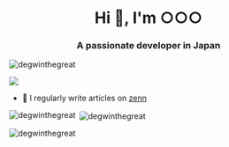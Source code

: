 <h1 align="center">Hi 👋, I'm ○○○</h1>
<h3 align="center">A passionate developer in Japan</h3>

<p align="left"> <img src="https://komarev.com/ghpvc/?username=degwinthegreat&label=Profile%20views&color=0e75b6&style=flat" alt="degwinthegreat" /> </p>
<p align="left"> <a href="https://twitter.com/hoge" target="blank"><img src="https://img.shields.io/twitter/follow/degwinthegreat?logo=twitter&style=for-the-badge" /></a> </p>

- 📝 I regularly write articles on [zenn](https://zenn.dev)

<p><img align="left" src="https://github-readme-stats.vercel.app/api/top-langs?username=degwinthegreat&show_icons=true&locale=en&layout=compact" alt="degwinthegreat" /></p>
<p>&nbsp;<img align="center" src="https://github-readme-stats.vercel.app/api?username=degwinthegreat&show_icons=true&locale=en" alt="degwinthegreat" /></p>
<p><img align="center" src="https://github-readme-streak-stats.herokuapp.com/?user=degwinthegreat&" alt="degwinthegreat" /></p>
